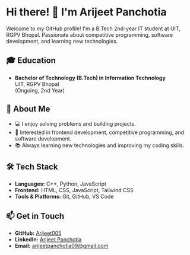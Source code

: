 # Hi there! 👋 I'm Arijeet Panchotia

Welcome to my GitHub profile! I'm a B.Tech 2nd-year IT student at UIT, RGPV Bhopal. Passionate about competitive programming, software development, and learning new technologies.

## 🎓 Education  
- **Bachelor of Technology (B.Tech) in Information Technology**  
  UIT, RGPV Bhopal  
  (Ongoing, 2nd Year)

## 🚀 About Me

- 💻 I enjoy solving problems and building projects.
- 🎯 Interested in frontend development, competitive programming, and software development.
- 📚 Always learning new technologies and improving my coding skills.

## 🛠 Tech Stack

- **Languages:** C++, Python, JavaScript  
- **Frontend:** HTML, CSS, JavaScript, Tailwind CSS  
- **Tools & Platforms:** Git, GitHub, VS Code  

## 📫 Get in Touch

- **GitHub:** [Arijeet005](https://github.com/Arijeet005)  
- **LinkedIn:** [Arijeet Panchotia](https://www.linkedin.com/in/arijeet-panchotia-009b61292/)  
- **Email:** [arijeetpanchotia09@gmail.com](mailto:arijeetpanchotia09@gmail.com)
